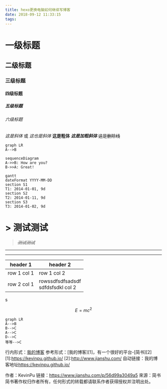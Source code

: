 ```yaml
---
title: hexo更换电脑如何继续写博客
date: 2018-09-12 11:33:15
tags:
---
```


# 一级标题
## 二级标题
<!--more-->
### 三级标题
#### 四级标题
##### 五级标题
###### 六级标题


*这是斜体* 或 _这也是斜体_ 
**这是粗体**
***这是加粗斜体***
~~这是删除线~~


```
graph LR
A-->B
```

```
sequenceDiagram
A->>B: How are you?
B->>A: Great!
```

```
gantt
dateFormat YYYY-MM-DD
section S1
T1: 2014-01-01, 9d
section S2
T2: 2014-01-11, 9d
section S3
T3: 2014-01-02, 9d
```

# > 测试测试
> *~~测试测试~~*

---

---



header 1 | header 2
---|---
row 1 col 1 | row 1 col 2
row 2 col 1 | rowssdfsdfsadsdf<br>sdfdsfsdkl col 2

s
```math
E = mc^2
```

```
graph LR
A-->B
B-->C
A-->C
D-->C
等等-->C
```

行内形式：[我的博客](https://kevinpu.github.io/)
参考形式：[我的博客][1]，有一个很好的平台-[简书][2]
[1]:https://kevinpu.github.io/
[2]:http://www.jianshu.com/
自动链接：我的博客地址<https://kevinpu.github.io/>

作者：KevinPu
链接：https://www.jianshu.com/p/56d99a3049a5
來源：简书
简书著作权归作者所有，任何形式的转载都请联系作者获得授权并注明出处。

